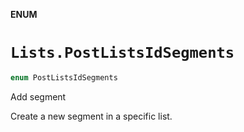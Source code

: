 **ENUM**

# `Lists.PostListsIdSegments`

```swift
enum PostListsIdSegments
```

Add segment

Create a new segment in a specific list.
